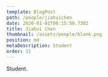 ```yaml
---
template: BlogPost
path: /people/jiahuichen
date: 2020-01-01T06:15:50.738Z
title: Jiahui Chen
thumbnail: /assets/people/blank.png
position: md
metaDescription: Student
order: 11
---
```


Student.



